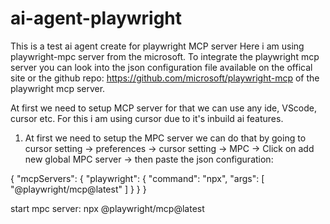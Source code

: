 # ai-agent-playwright
This is a test ai agent create for playwright MCP server
Here i am using playwright-mpc server from the microsoft. To integrate the playwright mcp server you can look into the json configuration file available on the offical site or the github repo: https://github.com/microsoft/playwright-mcp  of the playwright mcp server.

At first we need to setup MCP server for that we can use any ide, VScode, cursor etc. For this i am using cursor due to it's inbuild ai features.

1. At first we need to setup the MPC server we can do that by going to cursor setting -> preferences -> cursor setting -> MPC -> Click on add new global MPC server -> then paste the json configuration:

{
  "mcpServers": {
    "playwright": {
      "command": "npx",
      "args": [
        "@playwright/mcp@latest"
      ]
    }
  }
}

start mpc server: npx @playwright/mcp@latest
